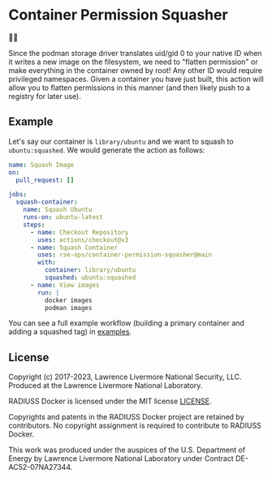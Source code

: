 # Container Permission Squasher

🎃️👊️

Since the podman storage driver translates uid/gid 0 to your native ID when it
writes a new image on the filesystem, we need to "flatten permission" or make
everything in the container owned by root! Any other ID would require privileged namespaces.
Given a container you have just built, this action will allow you to flatten permissions
in this manner (and then likely push to a registry for later use).

## Example

Let's say our container is `library/ubuntu` and we want to squash to `ubuntu:squashed`.
We would generate the action as follows:

```yaml
name: Squash Image
on:
  pull_request: []

jobs:
  squash-container:
    name: Squash Ubuntu
    runs-on: ubuntu-latest
    steps:
      - name: Checkout Repository
        uses: actions/checkout@v3
      - name: Squash Container
        uses: rse-ops/container-permission-squasher@main
        with:
          container: library/ubuntu
          squashed: ubuntu:squashed
      - name: View images
        run: |
          docker images
          podman images
```

You can see a full example workflow (building a primary container and adding a squashed tag)
in [examples](examples/squash-permissions.yaml).

## License

Copyright (c) 2017-2023, Lawrence Livermore National Security, LLC. 
Produced at the Lawrence Livermore National Laboratory.

RADIUSS Docker is licensed under the MIT license [LICENSE](./LICENSE).

Copyrights and patents in the RADIUSS Docker project are retained by
contributors. No copyright assignment is required to contribute to RADIUSS
Docker.

This work was produced under the auspices of the U.S. Department of
Energy by Lawrence Livermore National Laboratory under Contract
DE-AC52-07NA27344.

